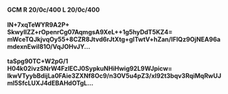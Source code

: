#### GCM R 20/0c/400 L 20/0c/400
**lN+7xqTeWYR9A2P+**<br/>**SkwyIIZZ+rOpenrCg07AqmgsA9XeL++1g5hyDdT5KZ4=**<br/>**mWceTQJkjvqOy55+8CZR8Jtvd6rJtXtg+glTwtV+hZan/IFIQz9OjNEA96amdexnEwiI81O/VqJOHvJY...**<br/><br/>
**taSpg90TC+W2pG/1**<br/>**H04k02ivzSNrW4FzlECJ0SypkuNHiHwig92L9WJpicw=**<br/>**lkwVTyybBdijLa0FAie3ZXNf8Oc9/n3OV5u4pZ3/xI92t3bqv3RqiMqRwUJml5SfcLUXJ4dEBAHdOTgL...**
